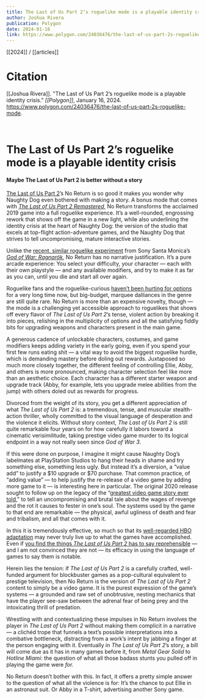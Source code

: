 ```yaml
---
title: The Last of Us Part 2’s roguelike mode is a playable identity crisis
author: Joshua Rivera
publication: Polygon
date: 2024-01-16
link: https://www.polygon.com/24036476/the-last-of-us-part-2s-roguelike-mode
---
```


[[2024]] / [[articles]]

# Citation

[[Joshua Rivera]]. "The Last of Us Part 2’s roguelike mode is a playable identity crisis." *[[Polygon]]*, January 16, 2024. <https://www.polygon.com/24036476/the-last-of-us-part-2s-roguelike-mode>.

<br>

# The Last of Us Part 2’s roguelike mode is a playable identity crisis

#### Maybe The Last of Us Part 2 is better without a story

[The Last of Us Part 2](https://www.polygon.com/reviews/2020/6/12/21288535/the-last-of-us-part-2-review-ps4-naughty-dog-ellie-joel-violence)’s No Return is so good it makes you wonder why Naughty Dog even bothered with making a story. A bonus mode that comes with [_The Last of Us Part 2 Remastered_](https://www.polygon.com/23966207/the-last-of-us-part-2-ps5-remastered-leak-psn), No Return transforms the acclaimed 2019 game into a full roguelike experience. It’s a well-rounded, engrossing rework that shows off the game in a new light, while also underlining the identity crisis at the heart of Naughty Dog: the version of the studio that excels at top-flight action-adventure games, and the Naughty Dog that strives to tell uncompromising, mature interactive stories.

Unlike the [recent, similar roguelike experiment](https://www.polygon.com/reviews/24001843/god-of-war-ragnarok-valhalla-review-roguelite-free-dlc) from Sony Santa Monica’s [_God of War: Ragnarök_](https://www.polygon.com/reviews/23438548/god-of-war-ragnarok-review-ps5-ps4-release-date), No Return has no narrative justification. It’s a pure arcade experience: You select your difficulty, your character — each with their own playstyle — and any available modifiers, and try to make it as far as you can, until you die and start all over again.

Roguelike fans and the roguelike-curious [haven’t been hurting for options](https://www.polygon.com/what-to-play/23313023/best-roguelikes-on-nintendo-switch-steam-playstation-xbox-pc) for a very long time now, but big-budget, marquee dalliances in the genre are still quite rare. No Return is more than an expensive novelty, though — the mode is a challenging yet accessible approach to roguelikes that shows off every flavor of _The Last of Us Part 2_’s tense, violent action by breaking it into pieces, relishing in the multiplicity of options and all the satisfying fiddly bits for upgrading weapons and characters present in the main game.

A generous cadence of unlockable characters, costumes, and game modifiers keeps adding variety in the early going, even if you spend your first few runs eating shit — a vital way to avoid the biggest roguelike hurdle, which is demanding mastery before doling out rewards. Juxtaposed so much more closely together, the different feeling of controlling Ellie, Abby, and others is more pronounced, making character selection feel like more than an aesthetic choice. Each character has a different starter weapon and upgrade track (Abby, for example, lets you upgrade melee abilities from the jump) with others doled out as rewards for progress.

Divorced from the weight of its story, you get a different appreciation of what _The Last of Us Part 2_ is: a tremendous, tense, and muscular stealth-action thriller, wholly committed to the visual language of desperation and the violence it elicits. Without story context, _The Last of Us Part 2_ is still quite remarkable four years on for how carefully it labors toward a cinematic verisimilitude, taking prestige video game murder to its logical endpoint in a way not really seen since _God of War 3_.

If this were done on purpose, I imagine it might cause Naughty Dog’s labelmates at PlayStation Studios to hang their heads in shame and try something else, something less ugly. But instead it’s a diversion, a “value add” to justify a $10 upgrade or $70 purchase. That common practice, of “adding value” — to help justify the re-release of a video game by adding more game to it — is interesting here in particular. The original 2020 release sought to follow up on the legacy of the “[greatest video game story ever told](https://www.polygon.com/gaming/23552202/last-of-us-greatest-video-game-status),” to tell an uncompromising and brutal tale about the wages of revenge and the rot it causes to fester in one’s soul. The systems used by the game to that end are remarkable — the physical, awful ugliness of death and fear and tribalism, and all that comes with it.

In this it is tremendously effective, so much so that its [well-regarded HBO adaptation](https://www.polygon.com/reviews/23547254/last-us-review-hbo-tv) may never truly live up to what the games have accomplished. Even if [you find the things _The Last of Us Part 2_ has to say reprehensible](https://www.polygon.com/2020/6/30/21307200/the-last-of-us-2-controversy-critics-press-naughty-dog-vice-review-leak-sony-ps4-playstation) — and I am not convinced they are not — its efficacy in using the language of games to say them is notable.

Herein lies the tension: if _The Last of Us Part 2_ is a carefully crafted, well-funded argument for blockbuster games as a pop-cultural equivalent to prestige television, then No Return is the version of _The Last of Us Part 2_ content to simply be a video game. It is the purest expression of the game’s systems — a grounded and raw set of unobtrusive, nesting mechanics that have the player see-saw between the adrenal fear of being prey and the intoxicating thrill of predation.

Wrestling with and contextualizing these impulses in No Return involves the player in _The Last of Us Part 2_ without making them complicit in a narrative — a clichéd trope that funnels a text’s possible interpretations into a combative bottleneck, distracting from a work’s intent by jabbing a finger at the person engaging with it. Eventually in _The Last of Us Part 2_’s story, a bill will come due as it has in many games before it, from _Metal Gear Solid_ to _Hotline Miami_: the question of what all those badass stunts you pulled off in playing the game were _for._

No Return doesn’t bother with this. In fact, it offers a pretty simple answer to the question of what all the violence is for: It’s the chance to put Ellie in an astronaut suit. Or Abby in a T-shirt, advertising another Sony game.
